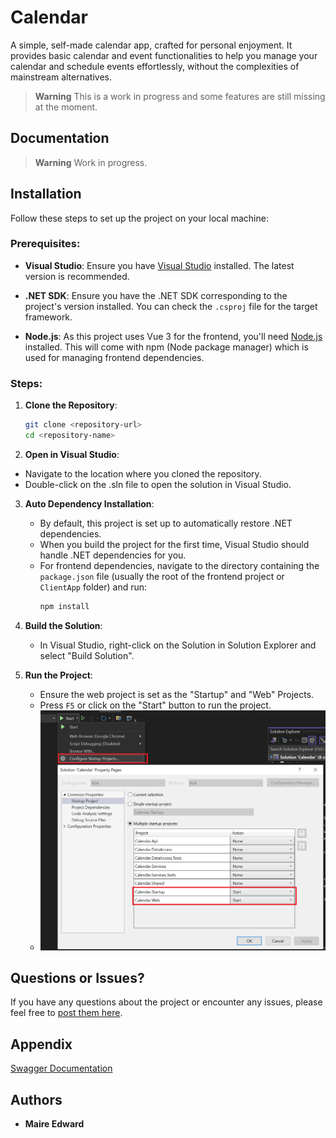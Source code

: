 # Calendar
A simple, self-made calendar app, crafted for personal enjoyment. It provides basic calendar and event functionalities to help you manage your calendar and schedule events effortlessly, without the complexities of mainstream alternatives.

> **Warning**
> This is a work in progress and some features are still missing at the moment.

## Documentation

> **Warning**
> Work in progress.

## Installation

Follow these steps to set up the project on your local machine:

### Prerequisites:

- **Visual Studio**: Ensure you have [Visual Studio](https://visualstudio.microsoft.com/) installed. The latest version is recommended.
  
- **.NET SDK**: Ensure you have the .NET SDK corresponding to the project's version installed. You can check the `.csproj` file for the target framework.

- **Node.js**: As this project uses Vue 3 for the frontend, you'll need [Node.js](https://nodejs.org/) installed. This will come with npm (Node package manager) which is used for managing frontend dependencies.

### Steps:

1. **Clone the Repository**:
   ```sh
   git clone <repository-url>
   cd <repository-name>
   ```

2. **Open in Visual Studio**:
  - Navigate to the location where you cloned the repository.
  - Double-click on the .sln file to open the solution in Visual Studio.
  
3. **Auto Dependency Installation**: 
   - By default, this project is set up to automatically restore .NET dependencies.
   - When you build the project for the first time, Visual Studio should handle .NET dependencies for you.
   - For frontend dependencies, navigate to the directory containing the `package.json` file (usually the root of the frontend project or `ClientApp` folder) and run:
     ```sh
     npm install
     ```

4. **Build the Solution**:
   - In Visual Studio, right-click on the Solution in Solution Explorer and select "Build Solution".

5. **Run the Project**:
   - Ensure the web project is set as the "Startup" and "Web" Projects.
   - Press `F5` or click on the "Start" button to run the project.
   - ![Startup setup example](assets/StartupProjects.png)

## Questions or Issues?
If you have any questions about the project or encounter any issues, please feel free to [post them here](https://github.com/ed-m-jp/Calendar/issues).


## Appendix

[Swagger Documentation](documents/swagger.json)

## Authors

* **Maire Edward**